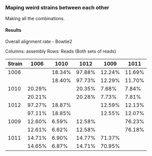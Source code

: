 ### Maping weird strains between each other

Making all the combinations.

#### Results

Overall alignment rate - Bowtie2

Columns: assembly
Rows: Reads (Both sets of reads)

| Strain|1006	|1010	|1012	|1009	|1011	|
|-------|-------|-------|-------|-------|-------|
|1006	|	|18.34%	|97.88%	|12.24%	|11.69%	|
|	|	|18.40%	|97.73%	|12.29%	|11.70%	|
|1010	|20.29%	|	|20.35%	|7.68%	|7.84%	|
|	|20.21%	|	|20.28%	|7.73%	|7.81%	|
|1012	|97.27%	|18.87%	|	|12.59%	|12.13%	|
|	|97.11%	|18.85%	|	|12.55%	|12.07%	|
|1009	|12.60%	|6.59%	|12.58%	|	|76.23%	|
|	|12.61%	|6.62%	|12.58%	|	|76.18%	|
|1011	|14.71%	|6.90%	|14.77%	|71.37%	|	|
|	|14.65%	|6.87%	|14.71%	|70.95%	|	|
